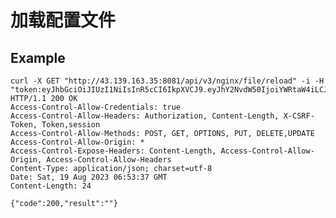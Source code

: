 # 加载配置文件

## Example 


    curl -X GET "http://43.139.163.35:8081/api/v3/nginx/file/reload" -i -H "token:eyJhbGciOiJIUzI1NiIsInR5cCI6IkpXVCJ9.eyJhY2NvdW50IjoiYWRtaW4iLCJjcmVhdGVfdGltZSI6MTY5MjM3NDk0NH0.Cg2JeCqY9Hj_NAFAz48wzOv9SYwDMZhcGHiFSk6wvgY"
    HTTP/1.1 200 OK
    Access-Control-Allow-Credentials: true
    Access-Control-Allow-Headers: Authorization, Content-Length, X-CSRF-Token, Token,session
    Access-Control-Allow-Methods: POST, GET, OPTIONS, PUT, DELETE,UPDATE
    Access-Control-Allow-Origin: *
    Access-Control-Expose-Headers: Content-Length, Access-Control-Allow-Origin, Access-Control-Allow-Headers
    Content-Type: application/json; charset=utf-8
    Date: Sat, 19 Aug 2023 06:53:37 GMT
    Content-Length: 24

    {"code":200,"result":""}